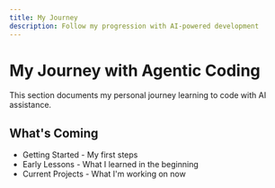 ```yaml
---
title: My Journey
description: Follow my progression with AI-powered development
---
```


# My Journey with Agentic Coding

This section documents my personal journey learning to code with AI assistance.

## What's Coming

- Getting Started - My first steps
- Early Lessons - What I learned in the beginning
- Current Projects - What I'm working on now
